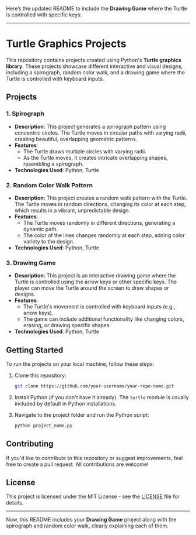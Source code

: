 Here’s the updated README to include the **Drawing Game** where the Turtle is controlled with specific keys:

---

# Turtle Graphics Projects

This repository contains projects created using Python's **Turtle graphics library**. These projects showcase different interactive and visual designs, including a spirograph, random color walk, and a drawing game where the Turtle is controlled with keyboard inputs.

## Projects

### 1. **Spirograph**
   - **Description**: This project generates a spirograph pattern using concentric circles. The Turtle moves in circular paths with varying radii, creating beautiful, overlapping geometric patterns.
   - **Features**:
     - The Turtle draws multiple circles with varying radii.
     - As the Turtle moves, it creates intricate overlapping shapes, resembling a spirograph.
   - **Technologies Used**: Python, Turtle

### 2. **Random Color Walk Pattern**
   - **Description**: This project creates a random walk pattern with the Turtle. The Turtle moves in random directions, changing its color at each step, which results in a vibrant, unpredictable design.
   - **Features**:
     - The Turtle moves randomly in different directions, generating a dynamic path.
     - The color of the lines changes randomly at each step, adding color variety to the design.
   - **Technologies Used**: Python, Turtle

### 3. **Drawing Game**
   - **Description**: This project is an interactive drawing game where the Turtle is controlled using the arrow keys or other specific keys. The player can move the Turtle around the screen to draw shapes or designs.
   - **Features**:
     - The Turtle's movement is controlled with keyboard inputs (e.g., arrow keys).
     - The game can include additional functionality like changing colors, erasing, or drawing specific shapes.
   - **Technologies Used**: Python, Turtle

## Getting Started

To run the projects on your local machine, follow these steps:

1. Clone this repository:
   ```bash
   git clone https://github.com/your-username/your-repo-name.git
   ```

2. Install Python (if you don't have it already). The `turtle` module is usually included by default in Python installations.

3. Navigate to the project folder and run the Python script:
   ```bash
   python project_name.py
   ```

## Contributing

If you'd like to contribute to this repository or suggest improvements, feel free to create a pull request. All contributions are welcome!

## License

This project is licensed under the MIT License - see the [LICENSE](LICENSE) file for details.

---

Now, this README includes your **Drawing Game** project along with the spirograph and random color walk, clearly explaining each of them.
